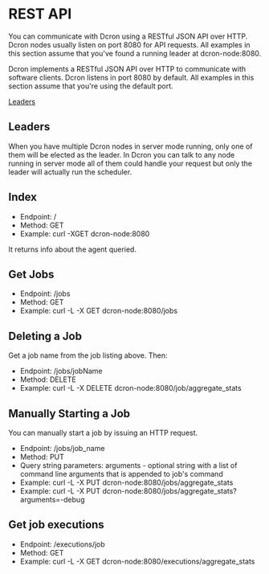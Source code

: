 # REST API

You can communicate with Dcron using a RESTful JSON API over HTTP. Dcron nodes usually listen on port 8080 for API requests. All examples in this section assume that you've found a running leader at dcron-node:8080.

Dcron implements a RESTful JSON API over HTTP to communicate with software clients. Dcron listens in port 8080 by default. All examples in this section assume that you're using the default port.

[Leaders](#leaders)

## Leaders

When you have multiple Dcron nodes in server mode running, only one of them will be elected as the leader. In Dcron you can talk to any node running in server mode all of them could handle your request but only the leader will actually run the scheduler.

## Index

- Endpoint: /
- Method: GET
- Example: curl -XGET dcron-node:8080

It returns info about the agent queried.

## Get Jobs

- Endpoint: /jobs
- Method: GET
- Example: curl -L -X GET dcron-node:8080/jobs

## Deleting a Job

Get a job name from the job listing above. Then:

- Endpoint: /jobs/jobName
- Method: DELETE
- Example: curl -L -X DELETE dcron-node:8080/job/aggregate_stats

## Manually Starting a Job

You can manually start a job by issuing an HTTP request.

- Endpoint: /jobs/job_name
- Method: PUT
- Query string parameters: arguments - optional string with a list of command line arguments that is appended to job's command
- Example: curl -L -X PUT dcron-node:8080/jobs/aggregate_stats
- Example: curl -L -X PUT dcron-node:8080/jobs/aggregate_stats?arguments=-debug

## Get job executions

- Endpoint: /executions/job
- Method: GET
- Example: curl -L -X GET dcron-node:8080/executions/aggregate_stats
